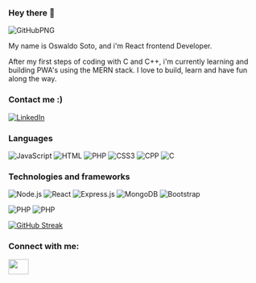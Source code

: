 ### Hey there 👋
![GitHubPNG](https://user-images.githubusercontent.com/26017333/192372810-6df32dcc-65a8-4caa-9e23-c7205da5a65f.png)

My name is Oswaldo Soto, and i'm React frontend Developer.

After my first steps of coding with C and C++, i'm currently learning and building PWA's using the MERN stack. I love to build, learn and have fun along the way.


### Contact me :)

[![LinkedIn](https://img.shields.io/badge/LinkedIn-000?logo=linkedin)](https://www.linkedin.com/in/oswaldojsotog/)

### Languages

![JavaScript](https://img.shields.io/badge/-JavaScript-000?&logo=JavaScript)
![HTML](https://img.shields.io/badge/-HTML-000?logo=HTML5)
![PHP](https://img.shields.io/badge/C++-00599C?style=flat-square&logo=C%2B%2B&logoColor=white)
![CSS3](https://img.shields.io/badge/-CSS3-000?logo=CSS3)
![CPP]([https://img.shields.io/badge/C++-00599C?style=flat-square&logo=C%2B%2B&logoColor=white](https://img.shields.io/badge/c-%2300599C.svg?style=for-the-badge&logo=c&logoColor=white))
![C]([https://img.shields.io/badge/C++-00599C?style=flat-square&logo=C%2B%2B&logoColor=white](https://img.shields.io/badge/c-%2300599C.svg?style=for-the-badge&logo=c&logoColor=white))

### Technologies and frameworks

![Node.js](https://img.shields.io/badge/-Node.js-000?&logo=node.js)
![React](https://img.shields.io/badge/-React-000?&logo=React)
![Express.js](https://img.shields.io/badge/-Expressjs-000?logo=Express)
![MongoDB](https://img.shields.io/badge/-MongoDB-000?logo=MongoDB)
![Bootstrap](https://img.shields.io/badge/-Bootstrap-000?logo=Bootstrap)

![PHP](https://img.shields.io/badge/C++-00599C?style=flat-square&logo=C%2B%2B&logoColor=white)
![PHP](https://img.shields.io/badge/C++-00599C?style=flat-square&logo=C%2B%2B&logoColor=white)


<!--
**OswalDev/OswalDev** is a ✨ _special_ ✨ repository because its `README.md` (this file) appears on your GitHub profile.

Here are some ideas to get you started:

- 🔭 I’m currently working on ...
- 🌱 I’m currently learning ...
- 👯 I’m looking to collaborate on ...
- 🤔 I’m looking for help with ...
- 💬 Ask me about ...
- 📫 How to reach me: ...
- 😄 Pronouns: ...
- ⚡ Fun fact: ...
-->

[![GitHub Streak](http://github-readme-streak-stats.herokuapp.com?user=OswalDev&theme=dark&date_format=M%20j%5B%2C%20Y%5D)](https://git.io/streak-stats)

<h3 align="left">Connect with me:</h3>
<p align="left">
<a href="https://www.linkedin.com/in/oswaldojsotog/" target="blank"><img align="center" src="https://cdn.jsdelivr.net/npm/simple-icons@3.0.1/icons/linkedin.svg" alt="" height="30" width="40" /></a>
</p>
